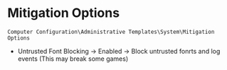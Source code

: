 # Mitigation Options

`Computer Configuration\Administrative Templates\System\Mitigation Options`

- Untrusted Font Blocking -> Enabled -> Block untrusted fonrts and log events (This may break some games)